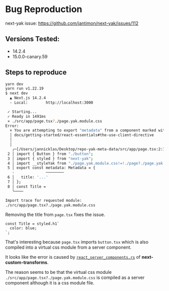 # Bug Reproduction

next-yak issue: https://github.com/jantimon/next-yak/issues/112

## Versions Tested:

- 14.2.4
- 15.0.0-canary.59

## Steps to reproduce

```bash
yarn dev
yarn run v1.22.19
$ next dev
  ▲ Next.js 14.2.4
  - Local:        http://localhost:3000

 ✓ Starting...
 ✓ Ready in 1491ms
 ⨯ ./src/app/page.tsx?./page.yak.module.css
Error: 
  × You are attempting to export "metadata" from a component marked with "use client", which is disallowed. Either remove the export, or the "use client" directive. Read more: https://nextjs.org/
  │ docs/getting-started/react-essentials#the-use-client-directive
  │ 
  │ 
   ╭─[/Users/jannicklas/Desktop/repo-yak-meta-data/src/app/page.tsx:2:1]
 2 │ import { Button } from "./button";
 3 │ import { styled } from "next-yak";
 4 │ import __styleYak from "./page.yak.module.css!=!./page?./page.yak.module.css";
 5 │ export const metadata: Metadata = {
   ·              ────────
 6 │   title: '...'
 7 │ };
 8 │ const Title =
   ╰────

Import trace for requested module:
./src/app/page.tsx?./page.yak.module.css
 ```

Removing the title from `page.tsx` fixes the issue.

```tsx
const Title = styled.h1`
  color: blue;
`;
```

That's interesting because `page.tsx` imports `button.tsx` which is also compiled into a virtual css module
from a server component.

 It looks like the error is caused by [`react_server_components.rs`](https://github.com/vercel/next.js/blob/8f93430080f1c18b3f25a0b9c842063f6dc9c9e8/packages/next-swc/crates/next-custom-transforms/src/transforms/react_server_components.rs#L738-L749) of **next-custom-transforms**.  

 The reason seems to be that the virtual css module `./src/app/page.tsx?./page.yak.module.css` is compiled as a server component although it is a css module file.